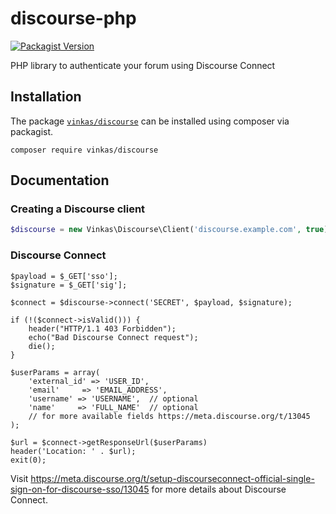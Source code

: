 # discourse-php

[![Packagist Version](https://img.shields.io/packagist/v/vinkas/discourse?logo=packagist&logoColor=000000&label=version&labelColor=d9e0f3&color=f28d1a)](https://packagist.org/packages/vinkas/discourse)

PHP library to authenticate your forum using Discourse Connect

## Installation

The package [`vinkas/discourse`](https://packagist.org/packages/vinkas/discourse) can be installed using composer via packagist.

```
composer require vinkas/discourse
```

## Documentation

### Creating a Discourse client

```php
$discourse = new Vinkas\Discourse\Client('discourse.example.com', true);  // set true if ssl enabled
```

### Discourse Connect

```
$payload = $_GET['sso'];
$signature = $_GET['sig'];

$connect = $discourse->connect('SECRET', $payload, $signature);

if (!($connect->isValid())) {
    header("HTTP/1.1 403 Forbidden");
    echo("Bad Discourse Connect request");
    die();
}

$userParams = array(
    'external_id' => 'USER_ID',
    'email'     => 'EMAIL_ADDRESS',
    'username' => 'USERNAME',  // optional
    'name'     => 'FULL_NAME'  // optional
    // for more available fields https://meta.discourse.org/t/13045
);

$url = $connect->getResponseUrl($userParams)
header('Location: ' . $url);
exit(0);
```

Visit https://meta.discourse.org/t/setup-discourseconnect-official-single-sign-on-for-discourse-sso/13045 for more details about Discourse Connect.
